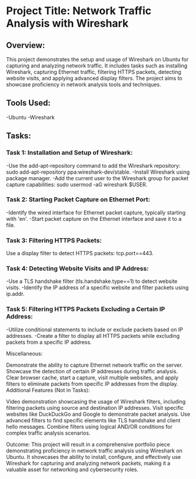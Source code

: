 # Project Title: Network Traffic Analysis with Wireshark

## Overview:
This project demonstrates the setup and usage of Wireshark on Ubuntu for capturing and analyzing network traffic. It includes tasks such as installing Wireshark, capturing Ethernet traffic, filtering HTTPS packets, detecting website visits, and applying advanced display filters. The project aims to showcase proficiency in network analysis tools and techniques.

## Tools Used:

-Ubuntu
-Wireshark

## Tasks:

### Task 1: Installation and Setup of Wireshark:

-Use the add-apt-repository command to add the Wireshark repository: sudo add-apt-repository ppa:wireshark-dev/stable.
-Install Wireshark using package manager.
-Add the current user to the Wireshark group for packet capture capabilities: sudo usermod -aG wireshark $USER.

### Task 2: Starting Packet Capture on Ethernet Port:

-Identify the wired interface for Ethernet packet capture, typically starting with 'en'.
-Start packet capture on the Ethernet interface and save it to a file.

### Task 3: Filtering HTTPS Packets:

Use a display filter to detect HTTPS packets: tcp.port==443.

### Task 4: Detecting Website Visits and IP Address:

-Use a TLS handshake filter (tls.handshake.type==1) to detect website visits.
-Identify the IP address of a specific website and filter packets using ip.addr.

### Task 5: Filtering HTTPS Packets Excluding a Certain IP Address:

-Utilize conditional statements to include or exclude packets based on IP addresses.
-Create a filter to display all HTTPS packets while excluding packets from a specific IP address.

Miscellaneous:

Demonstrate the ability to capture Ethernet network traffic on the server.
Showcase the detection of certain IP addresses during traffic analysis.
Clear browser cache, start a capture, visit multiple websites, and apply filters to eliminate packets from specific IP addresses from the display.
Additional Features (Not in Tasks):

Video demonstration showcasing the usage of Wireshark filters, including filtering packets using source and destination IP addresses.
Visit specific websites like DuckDuckGo and Google to demonstrate packet analysis.
Use advanced filters to find specific elements like TLS handshake and client hello messages.
Combine filters using logical AND/OR conditions for complex traffic analysis scenarios.

Outcome:
This project will result in a comprehensive portfolio piece demonstrating proficiency in network traffic analysis using Wireshark on Ubuntu. It showcases the ability to install, configure, and effectively use Wireshark for capturing and analyzing network packets, making it a valuable asset for networking and cybersecurity roles.








 




